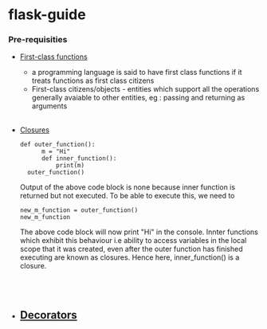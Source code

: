 # flask-guide

### Pre-requisities

- [First-class functions](https://youtu.be/kr0mpwqttM0)

  - a programming language is said to have first class functions if it treats functions as first class citizens
  - First-class citizens/objects - entities which support all the operations generally avaiable to other entities, eg : passing and returning as arguments
    <br/><br/>

- [Closures](https://youtu.be/swU3c34d2NQ)

  ```
  def outer_function():
        m = "Hi"
        def inner_function():
            print(m)
    outer_function()
  ```

  Output of the above code block is none because inner function is returned but not executed. To be able to execute this, we need to

  ```
  new_m_function = outer_function()
  new_m_function
  ```

  The above code block will now print "Hi" in the console. Innter functions which exhibit this behaviour i.e ability to access variables in the local scope that it was created, even after the outer function has finished executing are known as closures. Hence here, inner_function() is a closure.

  <br/><br/>

- ## [Decorators](https://youtu.be/FsAPt_9Bf3U)
